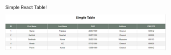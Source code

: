 Simple React Table!

![alt text](https://github.com/manojprabakarp/react-simple-table/blob/main/src/asset/table.png)
